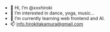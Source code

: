 - 👋 Hi, I’m @xxxhiroki
- 👀 I’m interested in dance, yoga, music...
- 🌱 I’m currently learning web frontend and AI.
- 📫 info.hirokitakamura@gmail.com

<!---
xxxhiroki/xxxhiroki is a ✨ special ✨ repository because its `README.md` (this file) appears on your GitHub profile.
You can click the Preview link to take a look at your changes.
--->

